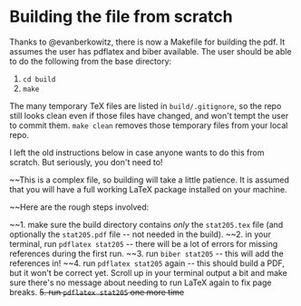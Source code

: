 # Building the file from scratch

Thanks to @evanberkowitz, there is now a Makefile for building the pdf.  It assumes the user has pdflatex and biber available. The user should be able to do the following from the base directory:

1. `cd build` 
2. `make`

The many temporary TeX files are listed in `build/.gitignore`, so the repo still looks clean even if those files have changed, and won't tempt the user to commit them. `make clean` removes those temporary files from your local repo.

I left the old instructions below in case anyone wants to do this from scratch. But seriously, you don't need to!


~~This is a complex file, so building will take a little patience. It is assumed that you will have a full working LaTeX package installed on your machine. 

~~Here are the rough steps involved:

~~1. make sure the build directory contains *only* the `stat205.tex` file (and optionally the `stat205.pdf` file -- not needed in the build). 
~~2. in your terminal, run `pdflatex stat205` -- there will be a lot of errors for missing references during the first run.
~~3. run `biber stat205` -- this will add the references in!
~~4. run `pdflatex stat205` again -- this should build a PDF, but it won't be correct yet. Scroll up in your terminal output a bit and make sure there's no message about needing to run LaTeX again to fix page breaks.
~~5. run `pdflatex stat205` one more time~~

